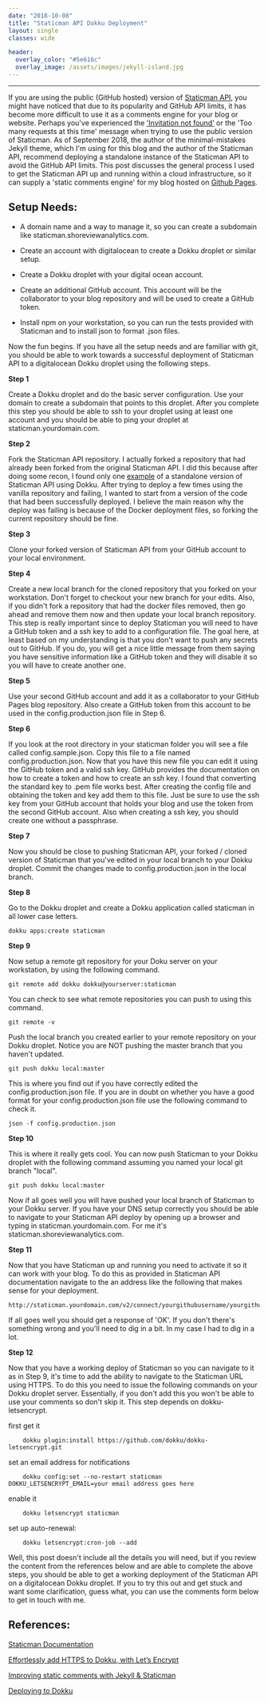 ```yaml
---
date: "2018-10-08"
title: "Staticman API Dokku Deployment"
layout: single
classes: wide

header:
  overlay_color: "#5e616c"
  overlay_image: /assets/images/jekyll-island.jpg
---
```


--------------------------------------------

If you are using the public (GitHub hosted) version of [Staticman API](https://github.com/eduardoboucas/staticman "Staticman API "), you might have noticed that due to its popularity and GitHub API limits, it has become more difficult to use it as a comments engine for your blog or website.  Perhaps you've experienced the  ['Invitation not found'](https://github.com/eduardoboucas/staticman/issues/227 "Invitation not found") or the 'Too many requests at this time' message when trying to use the public version of Staticman. As of September 2018, the author of the minimal-mistakes Jekyll theme, which I'm using for this blog and the author of the Staticman API, recommend deploying a standalone instance of the Staticman API to avoid the GitHub API limits. This post discusses the general process I used to get the Staticman API up and running within a cloud infrastructure, so it can supply a 'static comments engine' for my blog hosted on [Github Pages](https://pages.github.com/ "Github Pages").  

Setup Needs:
--------------

- A domain name and a way to manage it, so you can create a subdomain like staticman.shoreviewanalytics.com.          

- Create an account with digitalocean to create a Dokku droplet or similar setup.

- Create a Dokku droplet with your digital ocean account.  

- Create an additional GitHub account.  This account will be the collaborator to your blog repository and will be used to create a GitHub token.

- Install npm on your workstation, so you can run the tests provided with Staticman and to install json to format .json files.  


Now the fun begins.  If you have all the setup needs and are familiar with git, you should be able to work towards a successful deployment of Staticman API to a digitalocean Dokku droplet using the following steps.  

**Step 1**

Create a Dokku droplet and do the basic server configuration.  Use your domain to create a subdomain that points to this droplet. After you complete this step you should be able to ssh to your droplet using at least one account and you should be able to ping your droplet at staticman.yourdomain.com.

**Step 2**

Fork the Staticman API repository.  I actually forked a repository that had already been forked from the original Staticman API.  I did this because after doing some recon, I found only one [example](https://www.flyinggrizzly.net/2017/12/setting-up-staticman/ "Setting up Staticman for comments on a Jekyll blog") of a standalone version of Staticman API using Dokku.  After trying to deploy a few times using the vanilla repository and failing, I wanted to start from a version of the code that had been successfully deployed. I believe the main reason why the deploy was failing is because of the Docker deployment files, so forking the current repository should be fine.    

**Step 3**

Clone your forked version of Staticman API from your GitHub account to your local environment.

**Step 4**

Create a new local branch for the cloned repository that you forked on your workstation.  Don't forget to checkout your new branch for your edits. Also, if you didn't fork a repository that had the docker files removed, then go ahead and remove them now and then update your local branch repository.  This step is really important since to deploy Staticman you will need to have a GitHub token and a ssh key to add to a configuration file. The goal here, at least based on my understanding is that you don't want to push any secrets out to GitHub.  If you do, you will get a nice little message from them saying you have sensitive information like a GitHub token and they will disable it so you will have to create another one.  

**Step 5**

Use your second GitHub account and add it as a collaborator to your GitHub Pages blog repository.  Also create a GitHub token from this account to be used in the config.production.json file in Step 6.       

**Step 6**  

If you look at the root directory in your staticman folder you will see a file called config.sample.json.  Copy this file to a file named config.production.json. Now that you have this new file you can edit it using the GitHub token and a valid ssh key.  GitHub provides the documentation on how to create a token and how to create an ssh key.  I found that converting the standard key to .pem file works best.  After creating the config file and obtaining the token and key add them to this file.  Just be sure to use the ssh key from your GitHub account that holds your blog and use the token from the second GitHub account. Also when creating a ssh key, you should create one without a passphrase.  

**Step 7**

Now you should be close to pushing Staticman API, your forked / cloned version of Staticman that you've edited in your local branch to your Dokku droplet. Commit the changes made to config.production.json in the local branch.

**Step 8**

Go to the Dokku droplet and create a Dokku application called staticman in all lower case letters.  

```
dokku apps:create staticman
```

**Step 9**

Now setup a remote git repository for your Doku server on your workstation, by using the following command.  
```
git remote add dokku dokku@yourserver:staticman
```
You can check to see what remote repositories you can push to using this command.

```
git remote -v
```
Push the local branch you created earlier to your remote repository on your Dokku droplet.  Notice you are NOT pushing the master branch that you haven't updated.
```
git push dokku local:master
```
This is where you find out if you have correctly edited the config.production.json file.  If you are in doubt on whether you have a good format for your config.production.json file use the following command to check it.

```
json -f config.production.json  
```

**Step 10**

This is where it really gets cool.  You can now push Staticman to your Dokku droplet with the following command assuming you named your local git branch "local".  

```
git push dokku local:master  
```

Now if all goes well you will have pushed your local branch of Staticman to your Dokku server.  If you have your DNS setup correctly you should be able to navigate to your Staticman API deploy by opening up a browser and typing in staticman.yourdomain.com.  For me it's staticman.shoreviewanalytics.com.  

**Step 11**

Now that you have Staticman up and running you need to activate it so it can work with your blog.  To do this as provided in Staticman API documentation navigate to the an address like the following that makes sense for your deployment.  

```
http://staticman.yourdomain.com/v2/connect/yourgithubusername/yourgithubpagesblog.github.io  
```

If all goes well you should get a response of 'OK'.  If you don't there's something wrong and you'll need to dig in a bit.  In my case I had to dig in a lot.

**Step 12**

Now that you have a working deploy of Staticman so you can navigate to it as in Step 9, it's time to add the ability to navigate to the Staticman URL using HTTPS.  To do this you need to issue the following commands on your Dokku droplet server.  Essentially, if you don't add this you won't be able to use your comments so don't skip it. This step depends on dokku-letsencrypt.  

first get it

```
	dokku plugin:install https://github.com/dokku/dokku-letsencrypt.git
```
set an email address for notifications
```
	dokku config:set --no-restart staticman DOKKU_LETSENCRYPT_EMAIL=your email address goes here
```
enable it

```
	dokku letsencrypt staticman
```

set up auto-renewal:

```
	dokku letsencrypt:cron-job --add
```

Well, this post doesn't include all the details you will need, but if you review the content from the references below and are able to complete the above steps, you should be able to get a working deployment of the Staticman API on a digitalocean Dokku droplet.  If you to try this out and get stuck and want some clarification, guess what, you can use the comments form below to get in touch with me.  

References:
------------

[Staticman Documentation](https://staticman.net/docs/ "Staticman Documentation")

[Effortlessly add HTTPS to Dokku, with Let’s Encrypt](https://medium.com/@pimterry/effortlessly-add-https-to-dokku-with-lets-encrypt-900696366890 "Effortlessly add HTTPS to Dokku, with Let’s Encrypt")

[Improving static comments with Jekyll & Staticman](https://mademistakes.com/articles/improving-jekyll-static-comments/ "Improving static comments with Jekyll & Staticman")

[Deploying to Dokku](http://dokku.viewdocs.io/dokku~v0.12.13/deployment/application-deployment/ "Deploying to Dokku")
